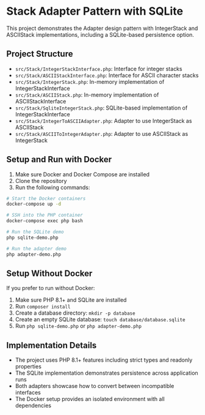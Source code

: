 # Stack Adapter Pattern with SQLite

This project demonstrates the Adapter design pattern with IntegerStack and ASCIIStack implementations, including a SQLite-based persistence option.

## Project Structure

- `src/Stack/IntegerStackInterface.php`: Interface for integer stacks
- `src/Stack/ASCIIStackInterface.php`: Interface for ASCII character stacks
- `src/Stack/IntegerStack.php`: In-memory implementation of IntegerStackInterface
- `src/Stack/ASCIIStack.php`: In-memory implementation of ASCIIStackInterface
- `src/Stack/SqliteIntegerStack.php`: SQLite-based implementation of IntegerStackInterface
- `src/Stack/IntegerToASCIIAdapter.php`: Adapter to use IntegerStack as ASCIIStack
- `src/Stack/ASCIIToIntegerAdapter.php`: Adapter to use ASCIIStack as IntegerStack

## Setup and Run with Docker

1. Make sure Docker and Docker Compose are installed
2. Clone the repository
3. Run the following commands:

```bash
# Start the Docker containers
docker-compose up -d

# SSH into the PHP container
docker-compose exec php bash

# Run the SQLite demo
php sqlite-demo.php

# Run the adapter demo
php adapter-demo.php
```

## Setup Without Docker

If you prefer to run without Docker:

1. Make sure PHP 8.1+ and SQLite are installed
2. Run `composer install`
3. Create a database directory: `mkdir -p database`
4. Create an empty SQLite database: `touch database/database.sqlite`
5. Run `php sqlite-demo.php` or `php adapter-demo.php`

## Implementation Details

- The project uses PHP 8.1+ features including strict types and readonly properties
- The SQLite implementation demonstrates persistence across application runs
- Both adapters showcase how to convert between incompatible interfaces
- The Docker setup provides an isolated environment with all dependencies